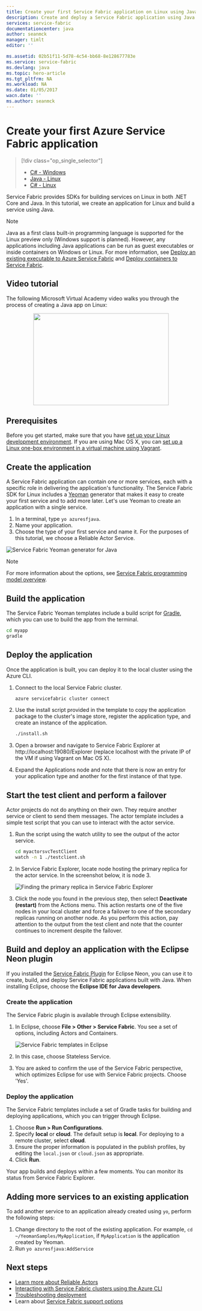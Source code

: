 ```yaml
---
title: Create your first Service Fabric application on Linux using Java | Azure
description: Create and deploy a Service Fabric application using Java
services: service-fabric
documentationcenter: java
author: seanmck
manager: timlt
editor: ''

ms.assetid: 02b51f11-5d78-4c54-bb68-8e128677783e
ms.service: service-fabric
ms.devlang: java
ms.topic: hero-article
ms.tgt_pltfrm: NA
ms.workload: NA
ms.date: 01/05/2017
wacn.date: ''
ms.author: seanmck
---
```


# Create your first Azure Service Fabric application

> [!div class="op_single_selector"]
>- [C# - Windows](./service-fabric-create-your-first-application-in-visual-studio.md)
>- [Java - Linux](./service-fabric-create-your-first-linux-application-with-java.md)
>- [C# - Linux](./service-fabric-create-your-first-linux-application-with-csharp.md)

Service Fabric provides SDKs for building services on Linux in both .NET Core and Java. In this tutorial, we create an application for Linux and build a service using Java.  

> [!NOTE]
> Java as a first class built-in programming language is supported for the Linux preview only (Windows support is planned). However, any applications including Java applications can be run as guest executables or inside containers on Windows or Linux. For more information, see [Deploy an existing executable to Azure Service Fabric](./service-fabric-deploy-existing-app.md) and [Deploy containers to Service Fabric](./service-fabric-deploy-container.md).
>

## Video tutorial

The following Microsoft Virtual Academy video walks you through the process of creating a Java app on Linux:  
<center><a target="\_blank" href="https://mva.microsoft.com/en-US/training-courses/building-microservices-applications-on-azure-service-fabric-16747?l=DOX8K86yC_206218965">  
<img src="./media/service-fabric-create-your-first-linux-application-with-java/LinuxVid.png" WIDTH="360" HEIGHT="244">  
</a></center>

## Prerequisites

Before you get started, make sure that you have [set up your Linux development environment](./service-fabric-get-started-linux.md). If you are using Mac OS X, you can [set up a Linux one-box environment in a virtual machine using Vagrant](./service-fabric-get-started-mac.md).

## Create the application
A Service Fabric application can contain one or more services, each with a specific role in delivering the application's functionality. The Service Fabric SDK for Linux includes a [Yeoman](http://yeoman.io/) generator that makes it easy to create your first service and to add more later. Let's use Yeoman to create an application with a single service.

1. In a terminal, type ``yo azuresfjava``.
2. Name your application.
3. Choose the type of your first service and name it. For the purposes of this tutorial, we choose a Reliable Actor Service.

  ![Service Fabric Yeoman generator for Java][sf-yeoman]

>[!NOTE]
> For more information about the options, see [Service Fabric programming model overview](./service-fabric-choose-framework.md).

## Build the application
The Service Fabric Yeoman templates include a build script for [Gradle](https://gradle.org/), which you can use to build the app from the terminal.

  ```bash
  cd myapp
  gradle
  ```

## Deploy the application
Once the application is built, you can deploy it to the local cluster using the Azure CLI.

1. Connect to the local Service Fabric cluster.

    ```bash
    azure servicefabric cluster connect
    ```

2. Use the install script provided in the template to copy the application package to the cluster's image store, register the application type, and create an instance of the application.

    ```bash
    ./install.sh
    ```

3. Open a browser and navigate to Service Fabric Explorer at http://localhost:19080/Explorer (replace localhost with the private IP of the VM if using Vagrant on Mac OS X).

4. Expand the Applications node and note that there is now an entry for your application type and another for the first instance of that type.

## Start the test client and perform a failover
Actor projects do not do anything on their own. They require another service or client to send them messages. The actor template includes a simple test script that you can use to interact with the actor service.

1. Run the script using the watch utility to see the output of the actor service.

    ```bash
    cd myactorsvcTestClient
    watch -n 1 ./testclient.sh
    ```

2. In Service Fabric Explorer, locate node hosting the primary replica for the actor service. In the screenshot below, it is node 3.

    ![Finding the primary replica in Service Fabric Explorer][sfx-primary]

3. Click the node you found in the previous step, then select **Deactivate (restart)** from the Actions menu. This action restarts one of the five nodes in your local cluster and force a failover to one of the secondary replicas running on another node. As you perform this action, pay attention to the output from the test client and note that the counter continues to increment despite the failover.

## Build and deploy an application with the Eclipse Neon plugin

If you installed the [Service Fabric Plugin](https://docs.microsoft.com/en-us/azure/service-fabric/service-fabric-get-started-linux#install-the-java-sdk-and-eclipse-neon-plugin-optional) for Eclipse Neon, you can use it to create, build, and deploy Service Fabric applications built with Java.  When installing Eclipse, choose the **Eclipse IDE for Java developers**.

### Create the application

The Service Fabric plugin is available through Eclipse extensibility.

1. In Eclipse, choose **File > Other > Service Fabric**. You see a set of options, including Actors and Containers.

    ![Service Fabric templates in Eclipse][sf-eclipse-templates]

2. In this case, choose Stateless Service.

3. You are asked to confirm the use of the Service Fabric perspective, which optimizes Eclipse for use with Service Fabric projects. Choose 'Yes'.

### Deploy the application
The Service Fabric templates include a set of Gradle tasks for building and deploying applications, which you can trigger through Eclipse.

1. Choose **Run > Run Configurations**.
2. Specify **local** or **cloud**. The default setup is **local**. For deploying to a remote cluster, select **cloud**.
3. Ensure the proper information is populated in the publish profiles, by editing the `local.json` or `cloud.json` as appropriate.
4. Click **Run**.

Your app builds and deploys within a few moments. You can monitor its status from Service Fabric Explorer.

## Adding more services to an existing application

To add another service to an application already created using `yo`, perform the following steps:
1. Change directory to the root of the existing application.  For example, `cd ~/YeomanSamples/MyApplication`, if `MyApplication` is the application created by Yeoman.
2. Run `yo azuresfjava:AddService`

## Next steps
* [Learn more about Reliable Actors](./service-fabric-reliable-actors-introduction.md)
* [Interacting with Service Fabric clusters using the Azure CLI](./service-fabric-azure-cli.md)
* [Troubleshooting deployment](./service-fabric-azure-cli.md#troubleshooting)
* Learn about [Service Fabric support options](./service-fabric-support.md)

<!-- Images -->
[sf-yeoman]: ./media/service-fabric-create-your-first-linux-application-with-java/sf-yeoman.png
[sfx-primary]: ./media/service-fabric-create-your-first-linux-application-with-java/sfx-primary.png
[sf-eclipse-templates]: ./media/service-fabric-create-your-first-linux-application-with-java/sf-eclipse-templates.png